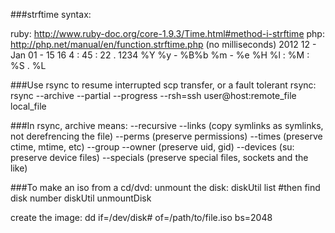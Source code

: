 ###strftime syntax:

  ruby: http://www.ruby-doc.org/core-1.9.3/Time.html#method-i-strftime
  php:  http://php.net/manual/en/function.strftime.php (no milliseconds)
    2012 12  - Jan  01  -  15    16 4  : 45 : 22 . 1234
    %Y   %y -  %B%b %m  -  %e    %H %l : %M : %S . %L

###Use rsync to resume interrupted scp transfer, or a fault tolerant rsync:
  rsync --archive --partial --progress --rsh=ssh user@host:remote_file local_file

###In rsync, archive means:
          --recursive
          --links (copy symlinks as symlinks, not derefrencing the file)
          --perms (preserve permissions)
          --times (preserve ctime, mtime, etc)
          --group --owner (preserve uid, gid)
          --devices  (su: preserve device files)
          --specials (preserve special files, sockets and the like)

###To make an iso from a cd/dvd:
  unmount the disk:
    diskUtil list #then find disk number
    diskUtil unmountDisk <disk number>

  create the image:
    dd if=/dev/disk# of=/path/to/file.iso bs=2048

